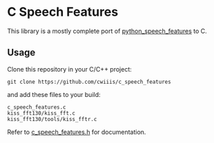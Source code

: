 # C Speech Features

This library is a mostly complete port of [python_speech_features](https://github.com/jameslyons/python_speech_features) to C.

## Usage

Clone this repository in your C/C++ project:

```
git clone https://github.com/cwiiis/c_speech_features
```

and add these files to your build:

```
c_speech_features.c
kiss_fft130/kiss_fft.c
kiss_fft130/tools/kiss_fftr.c
```

Refer to [c_speech_features.h](c_speech_features.h) for documentation.
